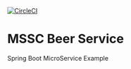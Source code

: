 [![CircleCI](https://dl.circleci.com/status-badge/img/gh/yonatanmengesha/mssc-beer-service_MS/tree/main.svg?style=svg)](https://dl.circleci.com/status-badge/redirect/gh/yonatanmengesha/mssc-beer-service_MS/tree/main)
# MSSC Beer Service 

Spring Boot MicroService Example